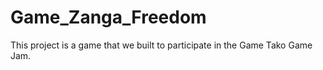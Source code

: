 Game_Zanga_Freedom
==================

This project is a game that we built to participate in the Game Tako Game Jam.